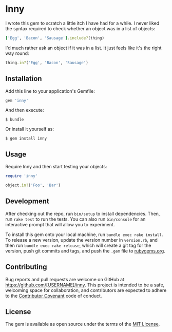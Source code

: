 # Inny

I wrote this gem to scratch a little itch I have had for a while. I never liked
the syntax required to check whether an object was in a list of objects:

```ruby
['Egg', 'Bacon', 'Sausage'].include?(thing)
```

I'd much rather ask an object if it was in a list. It just feels like it's the
right way round:

```ruby
thing.in?('Egg', 'Bacon', 'Sausage')
```

## Installation

Add this line to your application's Gemfile:

```ruby
gem 'inny'
```

And then execute:

    $ bundle

Or install it yourself as:

    $ gem install inny

## Usage

Require Inny and then start testing your objects:

```ruby
require 'inny'

object.in?('Foo', 'Bar')
```

## Development

After checking out the repo, run `bin/setup` to install dependencies. Then, run `rake test` to run the tests. You can also run `bin/console` for an interactive prompt that will allow you to experiment.

To install this gem onto your local machine, run `bundle exec rake install`. To release a new version, update the version number in `version.rb`, and then run `bundle exec rake release`, which will create a git tag for the version, push git commits and tags, and push the `.gem` file to [rubygems.org](https://rubygems.org).

## Contributing

Bug reports and pull requests are welcome on GitHub at https://github.com/[USERNAME]/inny. This project is intended to be a safe, welcoming space for collaboration, and contributors are expected to adhere to the [Contributor Covenant](contributor-covenant.org) code of conduct.


## License

The gem is available as open source under the terms of the [MIT License](http://opensource.org/licenses/MIT).


